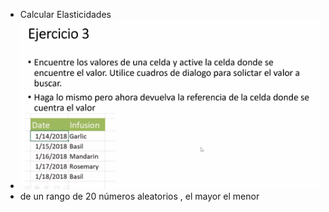 - Calcular Elasticidades
- ![image.png](../assets/image_1642033344719_0.png)
- de un rango de 20 números aleatorios ,  el mayor  el menor